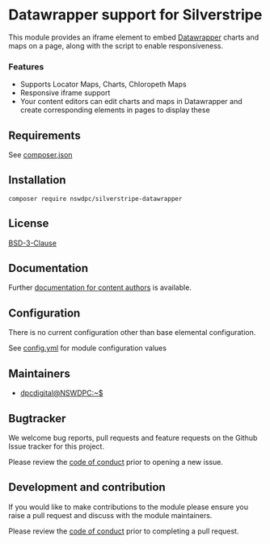 # Datawrapper support for Silverstripe

This module provides an iframe element to embed [Datawrapper](https://datawrapper.de) charts and maps on a page, along with the script to enable responsiveness.

### Features

+ Supports Locator Maps, Charts, Chloropeth Maps
+ Responsive iframe support
+ Your content editors can edit charts and maps in Datawrapper and create corresponding elements in pages to display these

## Requirements

See [composer.json](./composer.json)

## Installation

```
composer require nswdpc/silverstripe-datawrapper
```

## License

[BSD-3-Clause](./LICENSE.md)

## Documentation


Further [documentation for content authors](./docs/en/001_index.md) is available.

## Configuration

There is no current configuration other than base elemental configuration.

See [config.yml](./_config/config.yml) for module configuration values

## Maintainers

+ [dpcdigital@NSWDPC:~$](https://dpc.nsw.gov.au)

## Bugtracker

We welcome bug reports, pull requests and feature requests on the Github Issue tracker for this project.

Please review the [code of conduct](./code-of-conduct.md) prior to opening a new issue.

## Development and contribution

If you would like to make contributions to the module please ensure you raise a pull request and discuss with the module maintainers.

Please review the [code of conduct](./code-of-conduct.md) prior to completing a pull request.
